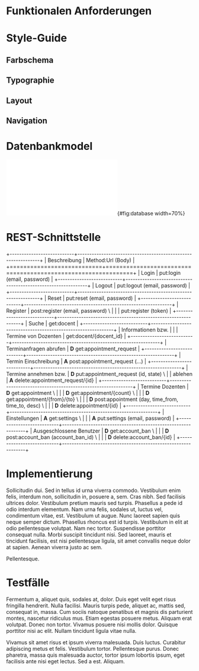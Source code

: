 # Funktionalen Anforderungen

# Style-Guide

## Farbschema

## Typographie

## Layout

## Navigation

# Datenbankmodel

![Datenbankmodel von schiv (Erstellt mit
mysql-workbench)](../images/database.pdf){#fig:database width=70%}

# REST-Schnittstelle

+---------------------------+--------------------------------------------------------------+
| Beschreibung              | Method:Url (Body)                                            |
+===========================+==============================================================+
| Login                     | put:login (email, password)                                  |
+---------------------------+--------------------------------------------------------------+
| Logout                    | put:logout (email, password)                                 |
+---------------------------+--------------------------------------------------------------+
| Reset                     | put:reset (email, password)                                  |
+---------------------------+--------------------------------------------------------------+
| Register                  | post:register (email, password)                            \ |
|                           | put:register (token)                                         |
+---------------------------+--------------------------------------------------------------+
| Suche                     | get:docent                                                   |
+---------------------------+--------------------------------------------------------------+
| Informationen bzw.        |                                                              |
| Termine von Dozenten      | get:docent/{docent_id}                                       |
+---------------------------+--------------------------------------------------------------+
| Terminanfragen abrufen    | **D** get:appointment_request                                |
+---------------------------+--------------------------------------------------------------+
| Termin Einschreibung      | **A** post:appointment_request (...)                         |
+---------------------------+--------------------------------------------------------------+
| Termine annehmen bzw.     | **D** put:appointment_request (id, state)                  \ |
| ablehen                   | **A** delete:appointment_request/{id}                        |
+---------------------------+--------------------------------------------------------------+
| Termine Dozenten          | **D** get:appointment                                      \ |
|                           | **D** get:appointment/{count}                              \ |
|                           | **D** get:appointment/{from}/{to}                          \ |
|                           | **D** post:appointment (day, time_from, time_to, desc)     \ |
|                           | **D** delete:appointment/{id}                                |
+---------------------------+--------------------------------------------------------------+
| Einstellungen             | **A** get:settings                                         \ |
|                           | **A** put:settings (email, password)                         |
+---------------------------+--------------------------------------------------------------+
| Ausgeschlossene Benutzer  | **D** get:account_ban                                      \ |
|                           | **D** post:account_ban (account_ban_id)                    \ |
|                           | **D** delete:account_ban/{id}                                |
+---------------------------+--------------------------------------------------------------+

# Implementierung

Sollicitudin dui. Sed in tellus id urna viverra commodo. Vestibulum enim felis,
interdum non, sollicitudin in, posuere a, sem. Cras nibh. Sed facilisis ultrices
dolor. Vestibulum pretium mauris sed turpis. Phasellus a pede id odio interdum
elementum. Nam urna felis, sodales ut, luctus vel, condimentum vitae, est.
Vestibulum ut augue. Nunc laoreet sapien quis neque semper dictum. Phasellus
rhoncus est id turpis. Vestibulum in elit at odio pellentesque volutpat. Nam nec
tortor. Suspendisse porttitor consequat nulla. Morbi suscipit tincidunt nisi.
Sed laoreet, mauris et tincidunt facilisis, est nisi pellentesque ligula, sit
amet convallis neque dolor at sapien. Aenean viverra justo ac sem.

Pellentesque.

# Testfälle

Fermentum a, aliquet quis, sodales at, dolor. Duis eget velit eget risus
fringilla hendrerit. Nulla facilisi. Mauris turpis pede, aliquet ac, mattis sed,
consequat in, massa. Cum sociis natoque penatibus et magnis dis parturient
montes, nascetur ridiculus mus. Etiam egestas posuere metus. Aliquam erat
volutpat. Donec non tortor. Vivamus posuere nisi mollis dolor. Quisque porttitor
nisi ac elit. Nullam tincidunt ligula vitae nulla.

Vivamus sit amet risus et ipsum viverra malesuada. Duis luctus. Curabitur
adipiscing metus et felis. Vestibulum tortor. Pellentesque purus. Donec
pharetra, massa quis malesuada auctor, tortor ipsum lobortis ipsum, eget
facilisis ante nisi eget lectus. Sed a est. Aliquam.
